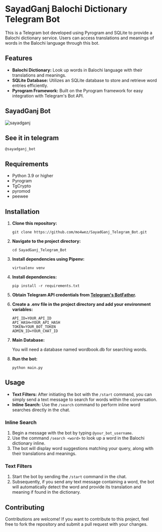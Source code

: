 # SayadGanj Balochi Dictionary Telegram Bot

This is a Telegram bot developed using Pyrogram and SQLite to provide a Balochi dictionary service. Users can access translations and meanings of words in the Balochi language through this bot.

## Features

- **Balochi Dictionary:** Look up words in Balochi language with their translations and meanings.
- **SQLite Database:** Utilizes an SQLite database to store and retrieve word entries efficiently.
- **Pyrogram Framework:** Built on the Pyrogram framework for easy integration with Telegram's Bot API.

## SayadGanj Bot
![sayadganj](https://github.com/mo4wez/SayadGanj_Telegram_Bot/assets/44638454/bfed4aa7-80a0-4c66-b7a4-ed0e176b9ef3)

## See it in telegram
```
@sayadganj_bot
```

## Requirements

- Python 3.9 or higher
- Pyrogram
- TgCrypto
- pyromod
- peewee

## Installation

1. **Clone this repository:**

    ```
    git clone https://github.com/mo4wez/SayadGanj_Telegram_Bot.git
    ```

2. **Navigate to the project directory:**

    ```
    cd SayadGanj_Telegram_Bot
    ```

3. **Install dependencies using Pipenv:**

    ```
    virtualenv venv
    ```

3. **Install dependencies:**

    ```
    pip install -r requirements.txt
    ```


4. **Obtain Telegram API credentials from [Telegram's BotFather](https://core.telegram.org/bots#6-botfather).**


5. **Create a .env file in the project directory and add your environment variables:**

    ```plaintext
    API_ID=YOUR_API_ID
    API_HASH=YOUR_API_HASH
    TOKEN=YOUR_BOT_TOKEN
    ADMIN_ID=YOUR_CHAT_ID
    ```
6. **Main Database:**

   You will need a database named wordbook.db for searching words.
   
7. **Run the bot:**

    ```
    python main.py
    ```

## Usage

- **Text Filters:** After initiating the bot with the `/start` command, you can simply send a text message to search for words within the conversation.
- **Inline Search:** Use the `/search` command to perform inline word searches directly in the chat.

### Inline Search

1. Begin a message with the bot by typing `@your_bot_username`.
2. Use the command `/search <word>` to look up a word in the Balochi dictionary inline.
3. The bot will display word suggestions matching your query, along with their translations and meanings.

### Text Filters

1. Start the bot by sending the `/start` command in the chat.
2. Subsequently, if you send any text message containing a word, the bot will automatically detect the word and provide its translation and meaning if found in the dictionary.

## Contributing

Contributions are welcome! If you want to contribute to this project, feel free to fork the repository and submit a pull request with your changes.

